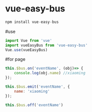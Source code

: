 # vue-easy-bus

```javascript
npm install vue-easy-bus 
```

#use

```javascript
import Vue from 'vue'
import vueEasyBus from 'vue-easy-bus'
Vue.use(vueEasyBus)
```

#for page

```javascript
this.$bus.on('eventName', (obj)=> {
	console.log(obj.name) //xiaoming
});

this.$bus.emit('eventName', {
	name: 'xiaoming'
});

this.$bus.off('eventName')
```
